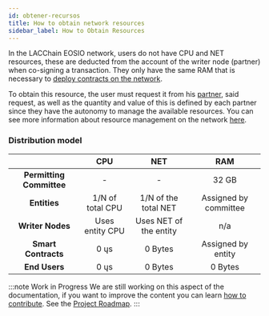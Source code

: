 ```yaml
---
id: obtener-recursos
title: How to obtain network resources
sidebar_label: How to Obtain Resources
---
```


In the LACChain EOSIO network, users do not have CPU and NET resources, these are deducted from the account of the writer node (partner) when co-signing a transaction. They only have the same RAM that is necessary to [deploy contracts on the network](./desplegar-contrato-inteligente).

To obtain this resource, the user must request it from his [partner](./partners), said request, as well as the quantity and value of this is defined by each partner since they have the autonomy to manage the available resources. You can see more information about resource management on the network [here](../recursos).

### Distribution model

  | | **CPU** | **NET** | **RAM** |
:--------------:|:--------------:|:--------------:|:--------------:|
| **Permitting Committee** | - | - | 32 GB |
| **Entities** | 1/N of total CPU | 1/N of the total NET | Assigned by committee |
| **Writer Nodes** | Uses entity CPU | Uses NET of the entity | n/a |
| **Smart Contracts** | 0 ųs | 0 Bytes | Assigned by entity |
| **End Users** | 0 ųs | 0 Bytes | 0 Bytes |

:::note Work in Progress
We are still working on this aspect of the documentation, if you want to improve the content you can learn [how to contribute](./contribuir). See the [Project Roadmap](../roadmap).
:::